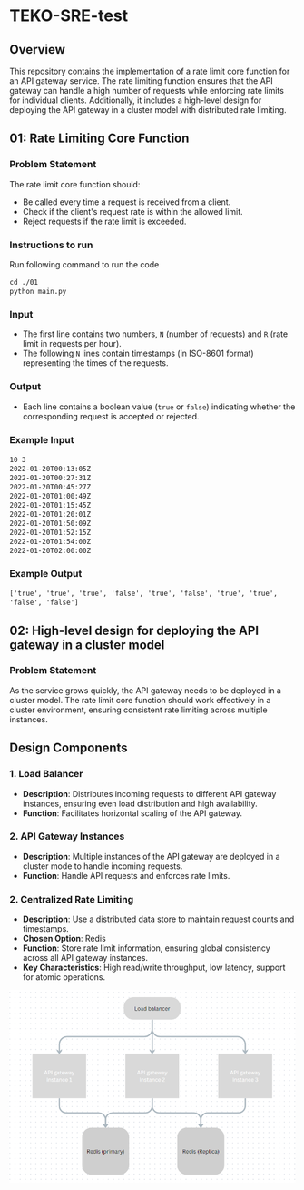 # TEKO-SRE-test


## Overview

This repository contains the implementation of a rate limit core function for an API gateway service. The rate limiting function ensures that the API gateway can handle a high number of requests while enforcing rate limits for individual clients. Additionally, it includes a high-level design for deploying the API gateway in a cluster model with distributed rate limiting.

## 01: Rate Limiting Core Function

### Problem Statement

The rate limit core function should:
- Be called every time a request is received from a client.
- Check if the client's request rate is within the allowed limit.
- Reject requests if the rate limit is exceeded.

### Instructions to run
Run following command to run the code
```
cd ./01
python main.py
```

### Input
- The first line contains two numbers, `N` (number of requests) and `R` (rate limit in requests per hour).
- The following `N` lines contain timestamps (in ISO-8601 format) representing the times of the requests.

### Output
- Each line contains a boolean value (`true` or `false`) indicating whether the corresponding request is accepted or rejected.

### Example Input
```
10 3
2022-01-20T00:13:05Z
2022-01-20T00:27:31Z
2022-01-20T00:45:27Z
2022-01-20T01:00:49Z
2022-01-20T01:15:45Z
2022-01-20T01:20:01Z
2022-01-20T01:50:09Z
2022-01-20T01:52:15Z
2022-01-20T01:54:00Z
2022-01-20T02:00:00Z
```

### Example Output
```
['true', 'true', 'true', 'false', 'true', 'false', 'true', 'true', 'false', 'false']
```

## 02: High-level design for deploying the API gateway in a cluster model

### Problem Statement

As the service grows quickly, the API gateway needs to be deployed in a cluster model. The rate limit core function should work effectively in a cluster environment, ensuring consistent rate limiting across multiple instances.

## Design Components

### 1. Load Balancer
- **Description**: Distributes incoming requests to different API gateway instances, ensuring even load distribution and high availability.
- **Function**: Facilitates horizontal scaling of the API gateway.

### 2. API Gateway Instances
- **Description**: Multiple instances of the API gateway are deployed in a cluster mode to handle incoming requests.
- **Function**: Handle API requests and enforces rate limits.

### 2. Centralized Rate Limiting
- **Description**: Use a distributed data store to maintain request counts and timestamps.
- **Chosen Option**: Redis 
- **Function**: Store rate limit information, ensuring global consistency across all API gateway instances.
- **Key Characteristics**: High read/write throughput, low latency, support for atomic operations.

![System design](./02/design.png)
